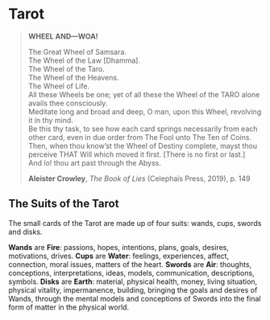 # Tarot

>**WHEEL AND—WOA!**
>
>The Great Wheel of Samsara.  
>The Wheel of the Law [Dhamma].  
>The Wheel of the Taro.  
>The Wheel of the Heavens.  
>The Wheel of Life.  
>All these Wheels be one; yet of all these the Wheel of the TARO alone avails thee consciously.  
>Meditate long and broad and deep, O man, upon this Wheel, revolving it in thy mind.  
>Be this thy task, to see how each card springs necessarily from each other card, even in due order from The Fool unto The Ten of Coins.  
>Then, when thou know’st the Wheel of Destiny complete, mayst thou perceive THAT Will which moved it first. [There is no first or last.]  
>And lo! thou art past through the Abyss.
>
>**Aleister Crowley**, *The Book of Lies* (Celephaïs Press, 2019), p. 149


## The Suits of the Tarot

The small cards of the Tarot are made up of four suits: wands, cups, swords and disks.

**Wands** are **Fire**: passions, hopes, intentions, plans, goals, desires, motivations, drives.
**Cups** are **Water**: feelings, experiences, affect, connection, moral issues, matters of the heart.
**Swords** are **Air**: thoughts, conceptions, interpretations, ideas, models, communication, descriptions, symbols.
**Disks** are **Earth**: material, physical health, money, living situation, physical vitality, impermanence, building, bringing the goals and desires of Wands, through the mental models and conceptions of Swords into the final form of matter in the physical world.


